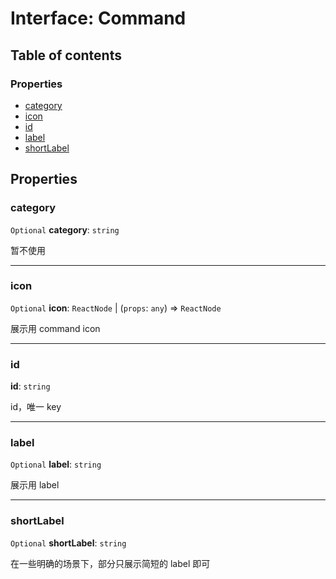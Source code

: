 # Interface: Command

## Table of contents

### Properties

* [category](/auto-docs/editor/interfaces/Command-1.md#category)
* [icon](/auto-docs/editor/interfaces/Command-1.md#icon)
* [id](/auto-docs/editor/interfaces/Command-1.md#id)
* [label](/auto-docs/editor/interfaces/Command-1.md#label)
* [shortLabel](/auto-docs/editor/interfaces/Command-1.md#shortlabel)

## Properties

### category

`Optional` **category**: `string`

暂不使用

***

### icon

`Optional` **icon**: `ReactNode` | (`props`: `any`) => `ReactNode`

展示用 command icon

***

### id

**id**: `string`

id，唯一 key

***

### label

`Optional` **label**: `string`

展示用 label

***

### shortLabel

`Optional` **shortLabel**: `string`

在一些明确的场景下，部分只展示简短的 label 即可
